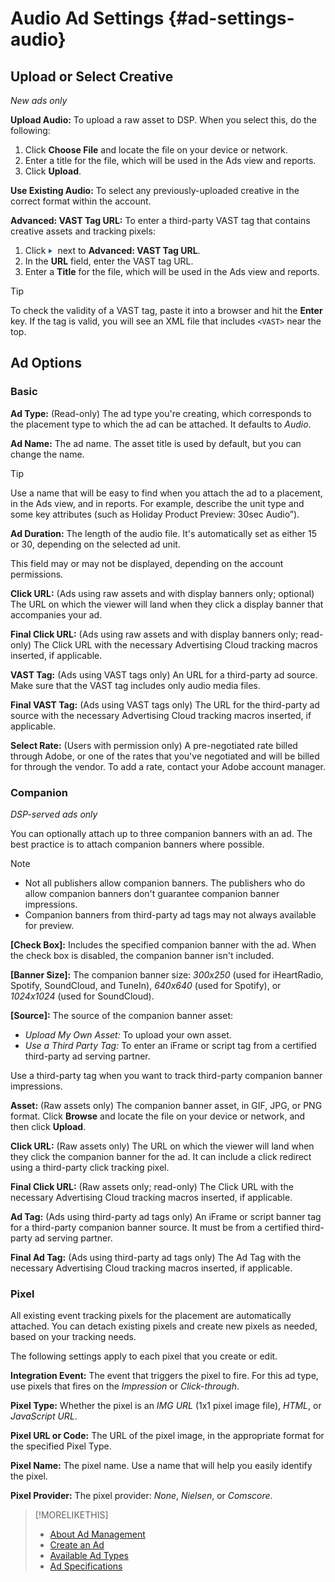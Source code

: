 # Audio Ad Settings {#ad-settings-audio}

## Upload or Select Creative

*New ads only*

**Upload Audio:** To upload a raw asset to DSP. When you select this, do the following:

1. Click **Choose File** and locate the file on your device or network.
1. Enter a title for the file, which will be used in the Ads view and reports.
1. Click **Upload**.

**Use Existing Audio:** To select any previously-uploaded creative in the correct format within the account.

**Advanced: VAST Tag URL:** To enter a third-party VAST tag that contains creative assets and tracking pixels:

1. Click ![arrow](/help/dsp/assets/compressed.png) next to **Advanced: VAST Tag URL**.
1. In the **URL** field, enter the VAST tag URL.
1. Enter a **Title** for the file, which will be used in the Ads view and reports.

>[!TIP]
>
> To check the validity of a VAST tag, paste it into a browser and hit the **Enter** key. If the tag is valid, you will see an XML file that includes `<VAST>` near the top.

## Ad Options

### Basic

**Ad Type:** (Read-only) The ad type you're creating, which corresponds to the placement type to which the ad can be attached. It defaults to *Audio*.

**Ad Name:** The ad name. The asset title is used by default, but you can change the name.

>[!TIP]
>
> Use a name that will be easy to find when you attach the ad to a placement, in the Ads view, and in reports. For example, describe the unit type and some key attributes (such as Holiday Product Preview: 30sec Audio”).

**Ad Duration:** The length of the audio file. It's automatically set as either 15 or 30, depending on the selected ad unit.

This field may or may not be displayed, depending on the account permissions.

**Click URL:** (Ads using raw assets and with display banners only; optional) The URL on which the viewer will land when they click a display banner that accompanies your ad.

**Final Click URL:** (Ads using raw assets and with display banners only; read-only) The Click URL with the necessary Advertising Cloud tracking macros inserted, if applicable.

**VAST Tag:** (Ads using VAST tags only) An URL for a third-party ad source. Make sure that the VAST tag includes only audio media files.

**Final VAST Tag:** (Ads using VAST tags only) The URL for the third-party ad source with the necessary Advertising Cloud tracking macros inserted, if applicable.

**Select Rate:** (Users with permission only) A pre-negotiated rate billed through Adobe, or one of the rates that you've negotiated and will be billed for through the vendor. To add a rate, contact your Adobe account manager.

### Companion

*DSP-served ads only*

You can optionally attach up to three companion banners with an ad. The best practice is to attach companion banners where possible.

>[!NOTE]
>
>* Not all publishers allow companion banners. The publishers who do allow companion banners don't guarantee companion banner impressions.
>* Companion banners from third-party ad tags may not always available for preview.

**[Check Box]:** Includes the specified companion banner with the ad. When the check box is disabled, the companion banner isn't included.

**[Banner Size]:** The companion banner size: *300x250* (used for iHeartRadio, Spotify, SoundCloud, and TuneIn), *640x640* (used for Spotify), or *1024x1024* (used for SoundCloud).

**[Source]:** The source of the companion banner asset:

* *Upload My Own Asset:* To upload your own asset.
* *Use a Third Party Tag:* To enter an iFrame or script tag from a certified third-party ad serving partner.

Use a third-party tag when you want to track third-party companion banner impressions.

**Asset:** (Raw assets only) The companion banner asset, in GIF, JPG, or PNG format. Click **Browse** and locate the file on your device or network, and then click **Upload**.

**Click URL:** (Raw assets only) The URL on which the viewer will land when they click the companion banner for the ad. It can include a click redirect using a third-party click tracking pixel.

**Final Click URL:** (Raw assets only; read-only) The Click URL with the necessary Advertising Cloud tracking macros inserted, if applicable.

**Ad Tag:** (Ads using third-party ad tags only) An iFrame or script banner tag for a third-party companion banner source. It must be from a certified third-party ad serving partner.

**Final Ad Tag:** (Ads using third-party ad tags only) The Ad Tag with the necessary Advertising Cloud tracking macros inserted, if applicable.

### Pixel

All existing event tracking pixels for the placement are automatically attached. You can detach existing pixels and create new pixels as needed, based on your tracking needs.

The following settings apply to each pixel that you create or edit.

**Integration Event:** The event that triggers the pixel to fire. For this ad type, use pixels that fires on the *Impression* or *Click-through*.

**Pixel Type:** Whether the pixel is an *IMG URL* (1x1 pixel image file), *HTML*, or *JavaScript URL*.

**Pixel URL or Code:** The URL of the pixel image, in the appropriate format for the specified Pixel Type.

**Pixel Name:** The pixel name. Use a name that will help you easily identify the pixel.

**Pixel Provider:** The pixel provider: *None*, *Nielsen*, or *Comscore*.

>[!MORELIKETHIS]
>
>* [About Ad Management](ad-about.md)
>* [Create an Ad](ad-create.md)
>* [Available Ad Types](ad-types.md)
>* [Ad Specifications](https://education.tubemogul.com/wp-content/uploads/2020/08/Adobe_Avstg_Cloud-Ad-Specs-20201.pdf)

